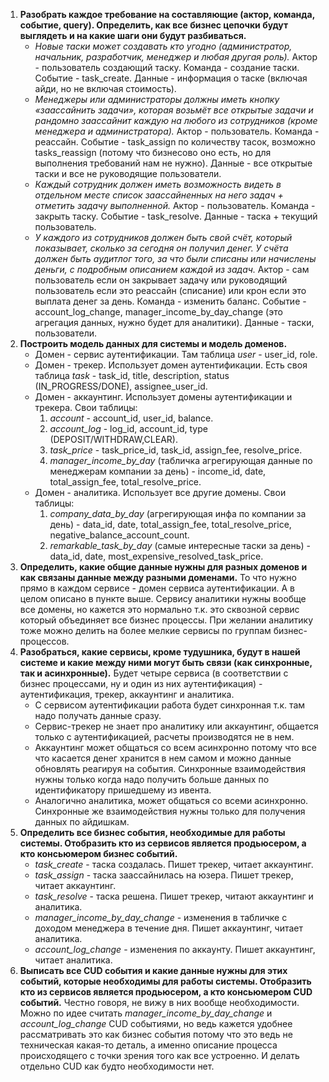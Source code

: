 1. **Разобрать каждое требование на составляющие (актор, команда, событие, query). Определить, как все бизнес цепочки будут выглядеть и на какие шаги 
они будут разбиваться.**
    * *Новые таски может создавать кто угодно (администратор, начальник, разработчик, менеджер и любая другая роль).* Актор - пользователь создающий 
таску. Команда - создание таски. Событие - task_create. Данные - информация о таске (включая айди, но не включая стоимость).
    * *Менеджеры или администраторы должны иметь кнопку «заассайнить задачи», которая возьмёт все открытые задачи и рандомно заассайнит каждую на 
любого из сотрудников (кроме менеджера и администратора).* Актор - пользователь. Команда - реассайн. Событие - task_assign по количеству тасок,
возможно tasks_reassign (потому что бизнесово оно есть, но для выполнения требований нам не нужно). Данные - все открытые таски и все не 
руководящие пользователи.
    * *Каждый сотрудник должен иметь возможность видеть в отдельном месте список заассайненных на него задач + отметить задачу выполненной.* Актор - 
пользователь. Команда - закрыть таску. Событие - task_resolve. Данные - таска + текущий пользователь.
    * *У каждого из сотрудников должен быть свой счёт, который показывает, сколько за сегодня он получил денег. У счёта должен быть аудитлог того, за
что были списаны или начислены деньги, с подробным описанием каждой из задач.* Актор - сам пользователь если он закрывает задачу или руководящий 
пользователь если это реассайн (списание) или крон если это выплата денег за день. Команда - изменить баланс. Событие - account_log_change, 
manager_income_by_day_change (это агрегация данных, нужно будет для аналитики). Данные - таски, пользователи.
2. **Построить модель данных для системы и модель доменов.**
   * Домен - сервис аутентификации. Там таблица *user* - user_id, role.
   * Домен - трекер. Использует домен аутентификации. 
Есть своя таблица *task* - task_id, title, description, status (IN_PROGRESS/DONE), assignee_user_id.
   * Домен - аккаунтинг. Использует домены аутентификации и трекера. Свои таблицы:
     1. *account* - account_id, user_id, balance.
     2. *account_log* - log_id, account_id, type (DEPOSIT/WITHDRAW,CLEAR).
     3. *task_price* - task_price_id, task_id, assign_fee, resolve_price.
     4. *manager_income_by_day* (табличка агрегирующая данные по менеджерам компании за день) - income_id, date, total_assign_fee, total_resolve_price.
   * Домен - аналитика. Использует все другие домены. Свои таблицы:
     1. *company_data_by_day* (агрегирующая инфа по компании за день) - data_id, date, total_assign_fee, total_resolve_price, negative_balance_account_count.
     2. *remarkable_task_by_day* (самые интересные таски за день) - data_id, date, most_expensive_resolved_task_price.
3. **Определить, какие общие данные нужны для разных доменов и как связаны данные между разными доменами.**
    То что нужно прямо в каждом сервисе - домен сервиса аутентификации. А в целом описано в пункте выше. Сервису аналитики нужны вообще все домены,
но кажется это нормально т.к. это сквозной сервис который объединяет все бизнес процессы. При желании аналитику тоже можно делить на более мелкие 
сервисы по группам бизнес-процессов.
4. **Разобраться, какие сервисы, кроме тудушника, будут в нашей системе и какие между ними могут быть связи (как синхронные, так и асинхронные).**
Будет четыре сервиса (в соответствии с бизнес процессами, ну и один из них аутентификация) - аутентификация, трекер, аккаунтинг и аналитика.
   * С сервисом аутентификации работа будет синхронная т.к. там надо получать данные сразу.
   * Сервис-трекер не знает про аналитику или аккаунтинг, общается только с аутентификацией, расчеты производятся не в нем.
   * Аккаунтинг может общаться со всем асинхронно потому что все что касается денег хранится в нем самом и можно данные обновлять реагируя на события.
Синхронные взаимодействия нужны только когда надо получить больше данных по идентификатору пришедшему из ивента.
   * Аналогично аналитика, может общаться со всеми асинхронно. Синхронные же взаимодействия нужны только для получения данных по айдишкам.
5. **Определить все бизнес события, необходимые для работы системы. Отобразить кто из сервисов является продьюсером, а кто консьюмером бизнес событий.**
   * *task_create* - таска создалась. Пишет трекер, читает аккаунтинг. 
   * *task_assign* - таска заассайнилась на юзера. Пишет трекер, читает аккаунтинг.
   * *task_resolve* - таска решена. Пишет трекер, читают аккаунтинг и аналитика.
   * *manager_income_by_day_change* - изменения в табличке с доходом менеджера в течение дня. Пишет аккаунтинг, читает аналитика.
   * *account_log_change* - изменения по аккаунту. Пишет аккаунтинг, читает аналитика.
6. **Выписать все CUD события и какие данные нужны для этих событий, которые необходимы для работы системы. Отобразить кто из сервисов является продьюсером, а кто консьюмером CUD событий.**
Честно говоря, не вижу в них вообще необходимости. Можно по идее считать *manager_income_by_day_change* и *account_log_change* CUD событиями, но ведь
кажется удобнее рассматривать это как бизнес события потому что это ведь не техническая какая-то деталь, а именно описание процесса происходящего с 
точки зрения того как все устроенно. И делать отдельно CUD как будто необходимости нет.